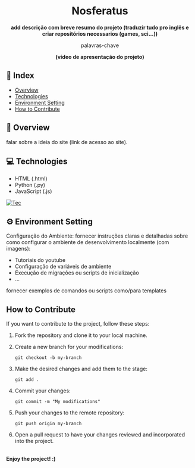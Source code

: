 <h1 align="center">Nosferatus</h1>


<div align="center">
  <strong> add descrição com breve resumo do projeto (traduzir tudo pro inglês e criar repositórios necessarios (games, sci...)) </strong>
</div>

<div align="center">
  <p>palavras-chave</p>
  <p></p>
</div>

<div align="center">
  <strong> (vídeo de apresentação do projeto) </strong>
</div>

## 📖 Index

- [Overview](#overview)
- [Technologies](#technologies)
- [Environment Setting](#environment-setting)
- [How to Contribute](#how-to-contribute)

## 🔭 Overview

falar sobre a ideia do site (link de acesso ao site).

## 💻 Technologies

- HTML (.html)
- Python (.py)
- JavaScript (.js)

[![Tec](https://skillicons.dev/icons?i=html,css,js,py)](https://skillicons.dev)

## ⚙️ Environment Setting

Configuração do Ambiente: fornecer instruções claras e detalhadas sobre como configurar o ambiente de desenvolvimento localmente (com imagens):

- Tutoriais do youtube
- Configuração de variáveis de ambiente
- Execução de migrações ou scripts de inicialização
- ...

fornecer exemplos de comandos ou scripts como/para templates

## How to Contribute

If you want to contribute to the project, follow these steps:

1. Fork the repository and clone it to your local machine.

2. Create a new branch for your modifications:
   ```
   git checkout -b my-branch
   ```
3. Make the desired changes and add them to the stage:
   ```
   git add .
   ```
4. Commit your changes:
   ```
   git commit -m "My modifications"
   ```
5. Push your changes to the remote repository:
   ```
   git push origin my-branch
   ```
6. Open a pull request to have your changes reviewed and incorporated into the project.


<b><br>Enjoy the project!  :) </br></b>
